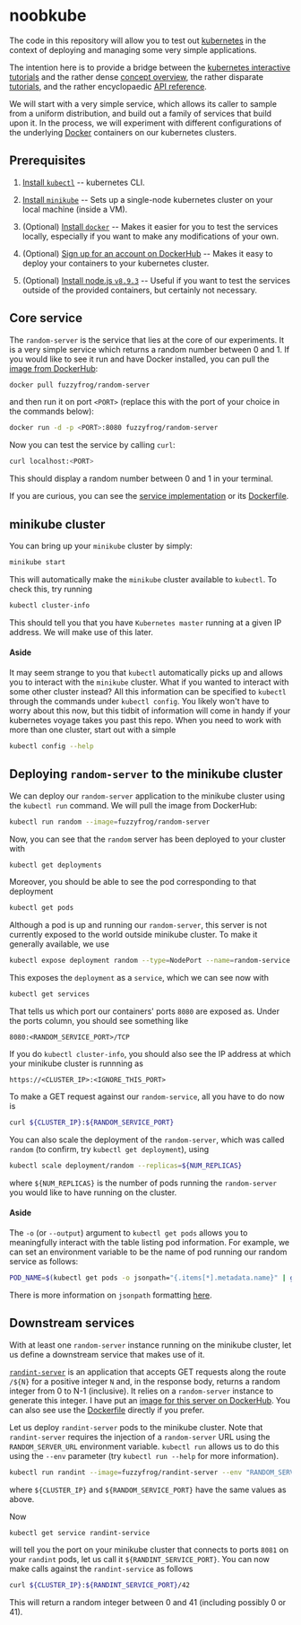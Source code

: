 # noobkube

The code in this repository will allow you to test out
[kubernetes](https://kubernetes.io) in the context of deploying and managing
some very simple applications.

The intention here is to provide a bridge between the [kubernetes interactive
tutorials](https://kubernetes.io/docs/tutorials/kubernetes-basics/) and the
rather dense [concept overview](https://kubernetes.io/docs/concepts/), the
rather disparate [tutorials](https://kubernetes.io/docs/tutorials/), and the
rather encyclopaedic [API reference](https://kubernetes.io/docs/reference/).

We will start with a very simple service, which allows its caller to sample from
a uniform distribution, and build out a family of services that build upon it.
In the process, we will experiment with different configurations of the
underlying [Docker](https://www.docker.com/) containers on our kubernetes
clusters.


## Prerequisites

1. [Install `kubectl`](https://kubernetes.io/docs/tasks/tools/install-kubectl/)
-- kubernetes CLI.

1. [Install `minikube`](https://kubernetes.io/docs/tasks/tools/install-minikube/)
-- Sets up a single-node kubernetes cluster on your local machine (inside a VM).

1. (Optional) [Install `docker`](https://www.docker.com/community-edition) --
Makes it easier for you to test the services locally, especially if you want to
make any modifications of your own.

1. (Optional) [Sign up for an account on DockerHub](https://hub.docker.com/) --
Makes it easy to deploy your containers to your kubernetes cluster.

1. (Optional) [Install node.js `v8.9.3`](https://nodejs.org/en/blog/release/v8.9.3/)
-- Useful if you want to test the services outside of the provided containers,
but certainly not necessary.


## Core service

The `random-server` is the service that lies at the core of our experiments. It
is a very simple service which returns a random number between 0 and 1. If you
would like to see it run and have Docker installed, you can pull the
[image from DockerHub](https://hub.docker.com/r/fuzzyfrog/random-server/):

```bash
docker pull fuzzyfrog/random-server
```

and then run it on port `<PORT>` (replace this with the port of your choice in the
commands below):

```bash
docker run -d -p <PORT>:8080 fuzzyfrog/random-server
```

Now you can test the service by calling `curl`:

```bash
curl localhost:<PORT>
```

This should display a random number between 0 and 1 in your terminal.

If you are curious, you can see the [service implementation](./random-server/index.js)
or its [Dockerfile](./random-server/Dockerfile).


## minikube cluster

You can bring up your `minikube` cluster by
simply:

```bash
minikube start
```

This will automatically make the `minikube` cluster available to `kubectl`. To
check this, try running

```bash
kubectl cluster-info
```

This should tell you that you have `Kubernetes master` running at a given IP
address. We will make use of this later.

#### Aside

It may seem strange to you that `kubectl` automatically picks up and allows you
to interact with the `minikube` cluster. What if you wanted to interact with some
other cluster instead? All this information can be specified to `kubectl` through
the commands under `kubectl config`. You likely won't have to worry about this
now, but this tidbit of information will come in handy if your kubernetes voyage
takes you past this repo. When you need to work with more than one cluster,
start out with a simple

```bash
kubectl config --help
```


## Deploying `random-server` to the minikube cluster

We can deploy our `random-server` application to the minikube cluster using the
`kubectl run` command. We will pull the image from DockerHub:

```bash
kubectl run random --image=fuzzyfrog/random-server
```

Now, you can see that the `random` server has been deployed to your cluster with

```bash
kubectl get deployments
```

Moreover, you should be able to see the pod corresponding to that deployment

```bash
kubectl get pods
```

Although a pod is up and running our `random-server`, this server is not currently
exposed to the world outside minikube cluster. To make it generally available,
we use

```bash
kubectl expose deployment random --type=NodePort --name=random-service --port=8080
```

This exposes the `deployment` as a `service`, which we can see now with

```bash
kubectl get services
```

That tells us which port our containers' ports `8080` are exposed as. Under the
ports column, you should see something like

```
8080:<RANDOM_SERVICE_PORT>/TCP
```

If you do `kubectl cluster-info`, you should also see the IP address at which
your minikube cluster is runnning as

```
https://<CLUSTER_IP>:<IGNORE_THIS_PORT>
```

To make a GET request against our `random-service`, all you have to do now is

```bash
curl ${CLUSTER_IP}:${RANDOM_SERVICE_PORT}
```

You can also scale the deployment of the `random-server`, which was called
`random` (to confirm, try `kubectl get deployment`), using

```bash
kubectl scale deployment/random --replicas=${NUM_REPLICAS}
```

where `${NUM_REPLICAS}` is the number of pods running the `random-server` you
would like to have running on the cluster.


#### Aside

The `-o` (or `--output`) argument to `kubectl get pods` allows you to
meaningfully interact with the table listing pod information. For example,
we can set an environment variable to be the name of pod running our random
service as follows:

```bash
POD_NAME=$(kubectl get pods -o jsonpath="{.items[*].metadata.name}" | grep "random-")
```

There is more information on `jsonpath` formatting [here](https://kubernetes.io/docs/reference/kubectl/jsonpath/).


## Downstream services

With at least one `random-server` instance running on the minikube cluster, let
us define a downstream service that makes use of it.

[`randint-server`](./randint-server/index.js) is an application that accepts
GET requests along the route `/${N}` for a positive integer `N` and, in the
response body, returns a random integer from 0 to N-1 (inclusive). It relies on
a `random-server` instance to generate this integer. I have put an [image for
this server on DockerHub](https://hub.docker.com/r/fuzzyfrog/randint-server/).
You can also see use the [Dockerfile](./randint-server/Dockerfile) directly if
you prefer.

Let us deploy `randint-server` pods to the minikube cluster. Note that
`randint-server` requires the injection of a `random-server` URL using the
`RANDOM_SERVER_URL` environment variable. `kubectl run` allows us to do this
using the `--env` parameter (try `kubectl run --help` for more information).

```bash
kubectl run randint --image=fuzzyfrog/randint-server --env "RANDOM_SERVER_URL=http://${CLUSTER_IP}:${RANDOM_SERVICE_PORT}"
```

where `${CLUSTER_IP}` and `${RANDOM_SERVICE_PORT}` have the same values as above.

Now

```bash
kubectl get service randint-service
```

will tell you the port on your minikube cluster that connects to ports `8081` on
your `randint` pods, let us call it `${RANDINT_SERVICE_PORT}`. You can now make
calls against the `randint-service` as follows

```bash
curl ${CLUSTER_IP}:${RANDINT_SERVICE_PORT}/42
```

This will return a random integer between 0 and 41 (including possibly 0 or 41).